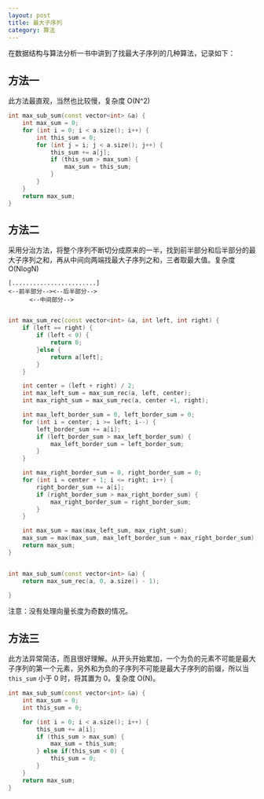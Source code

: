```yaml
---
layout: post
title: 最大子序列
category: 算法
---
```


在数据结构与算法分析一书中讲到了找最大子序列的几种算法，记录如下：

## 方法一

此方法最直观，当然也比较慢，复杂度 O(N^2)

```c++
int max_sub_sum(const vector<int> &a) {
	int max_sum = 0;
	for (int i = 0; i < a.size(); i++) {
		int this_sum = 0;
		for	(int j = i; j < a.size(); j++) {
			this_sum += a[j];
			if (this_sum > max_sum) {
				max_sum = this_sum;
			}
		}
	}
	return max_sum;
}
```


## 方法二

采用分治方法，将整个序列不断切分成原来的一半，找到前半部分和后半部分的最大子序列之和，再从中间向两端找最大子序列之和，三者取最大值。复杂度 O(NlogN)

```
[........................]
<--前半部分--><--后半部分-->
      <--中间部分-->
```


```c++

int max_sum_rec(const vector<int> &a, int left, int right) {
	if (left == right) {
		if (left < 0) {
			return 0;
		}else {
			return a[left];
		}
	}

	int center = (left + right) / 2;
	int max_left_sum = max_sum_rec(a, left, center);
	int max_right_sum = max_sum_rec(a, center +1, right);

	int max_left_border_sum = 0, left_border_sum = 0;
	for (int i = center; i >= left; i--) {
		left_border_sum += a[i];
		if (left_border_sum > max_left_border_sum) {
			max_left_border_sum = left_border_sum;
		}
	}

	int max_right_border_sum = 0, right_border_sum = 0;
	for (int i = center + 1; i <= right; i++) {
		right_border_sum += a[i];
		if (right_border_sum > max_right_border_sum) {
			max_right_border_sum = right_border_sum;
		}
	}

	int max_sum = max(max_left_sum, max_right_sum);
	max_sum = max(max_sum, max_left_border_sum + max_right_border_sum);
	return max_sum;
}


int max_sub_sum(const vector<int> &a) {
	return max_sum_rec(a, 0, a.size() - 1);

}
```

注意：没有处理向量长度为奇数的情况。

## 方法三

此方法异常简洁，而且很好理解。从开头开始累加，一个为负的元素不可能是最大子序列的第一个元素，另外和为负的子序列不可能是最大子序列的前缀，所以当 `this_sum` 小于 0 时，将其置为 0。复杂度 O(N)。


```c++
int max_sub_sum(const vector<int> &a) {
	int max_sum = 0;
	int this_sum = 0;

	for (int i = 0; i < a.size(); i++) {
		this_sum += a[i];
		if (this_sum > max_sum) {
			max_sum = this_sum;
		} else if(this_sum < 0) {
			this_sum = 0;
		}
	}
	return max_sum;
}
```

